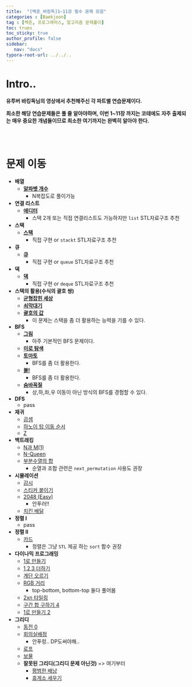 ```yaml
---
title:  "[백준_바킹독]1~11강 필수 문제 모음"
categories : [Baekjoon]
tag : [백준, 프로그래머스, 알고리즘 문제풀이]
toc: trues
toc_sticky: true
author_profile: false
sidebar:
   nav: "docs"
typora-root-url: ../../..
---
```






# Intro..

**유투버 바킹독님의 영상에서 추천해주신 각 파트별 연습문제이다.**

**최소한 해당 연습문제들은 풀 줄 알아야하며, 이번 1~11장 까지는 코테에도 자주 출제되는 매우 중요한 개념들이므로 최소한 여기까지는 완벽히 알아야 한다.**

<br><br>

# 문제 이동

* **배열**
  * **[알파벳 개수](https://www.acmicpc.net/problem/10808)**
    * N복잡도로 풀이가능
* **연결 리스트**
  * **[에디터](https://www.acmicpc.net/problem/1406)**
    * 스택 2개 또는 직접 연결리스트도 가능하지만 `list`  STL자료구조 추천
* **스택**
  * **[스택](https://www.acmicpc.net/problem/10828)**
    * 직접 구현 or `stackt` STL자료구조 추천
* **큐**
  * **[큐](https://www.acmicpc.net/problem/10845)**
    * 직접 구현 or `queue` STL자료구조 추천
* **덱**
  * **[덱](https://www.acmicpc.net/problem/10866)**
    * 직접 구현 or `deque` STL자료구조 추천
* **스택의 활용(수식의 괄호 쌍)**
  * **[균형잡힌 세상](https://www.acmicpc.net/problem/4949)**
  * **[쇠막대기](https://www.acmicpc.net/problem/10799)**
  * **[괄호의 값](https://www.acmicpc.net/problem/2504)**
    * 이 문제는 스택을 좀 더 활용하는 능력을 기를 수 있다.
* **BFS**
  * **[그림](https://www.acmicpc.net/problem/1926)**
    * 아주 기본적인 BFS 문제이다.
  * **[미로 탐색](https://www.acmicpc.net/problem/2178)**
  * **[토마토](https://www.acmicpc.net/problem/7576)**
    * BFS를 좀 더 활용한다.
  * **[불!](https://www.acmicpc.net/problem/4179)**
    * BFS를 좀 더 활용한다.
  * **[숨바꼭질](https://www.acmicpc.net/problem/1697)**
    * 상,하,좌,우 이동이 아닌 방식의 BFS를 경험할 수 있다.
* **DFS**
  * pass
* **재귀**
  * [곱셈](https://www.acmicpc.net/problem/1629)
  * [하노이 탑 이동 순서](https://www.acmicpc.net/problem/11729)
  * [Z](https://www.acmicpc.net/problem/1074)
* **백트래킹** 
  * [N과 M(1)](https://www.acmicpc.net/problem/15649)
  * [N-Queen](https://www.acmicpc.net/problem/9663)
  * [부분수열의 합](https://www.acmicpc.net/problem/1182)
    * 순열과 조합 관련은 `next_permutation` 사용도 권장
* **시뮬레이션**
  * [감시](https://www.acmicpc.net/problem/15683)
  * [스티커 붙이기](https://www.acmicpc.net/problem/18808)
  * [2048 (Easy)](https://www.acmicpc.net/problem/12100) 
    * 안푸러!!
  * [치킨 배달](https://www.acmicpc.net/problem/15686)
* **정렬 I**
  * pass
* **정렬 II**
  * [카드](https://www.acmicpc.net/problem/11652)
    * 정렬은 그냥 `STL` 제공 하는 `sort` 함수 권장
* **다이나믹 프로그래밍** 
  * [1로 만들기](https://www.acmicpc.net/problem/1463)
  * [1,2,3 더하기](https://www.acmicpc.net/problem/9095)
  * [계단 오르기](https://www.acmicpc.net/problem/2579)
  * [RGB 거리](https://www.acmicpc.net/problem/1149) 
    * top-bottom, bottom-top 둘다 풀어봄
  * [2xn 타일링](https://www.acmicpc.net/problem/11726)
  * [구간 합 구하기 4](https://www.acmicpc.net/problem/11659)
  * [1로 만들기 2](https://www.acmicpc.net/problem/12852)
* **그리디** 
  * [동전 0](https://www.acmicpc.net/problem/11047)
  * [회의실배정](https://www.acmicpc.net/problem/1931)
    * 안푸렁.. DP도써야해..
  * [로프](https://www.acmicpc.net/problem/2217)
  * [보물](https://www.acmicpc.net/problem/1026)
  * **잘못된 그리디(그리디 문제 아닌것)** => 여기부터
    * [평범한 배낭](https://www.acmicpc.net/problem/12865)
    * [휴게소 세우기](https://www.acmicpc.net/problem/1477)
